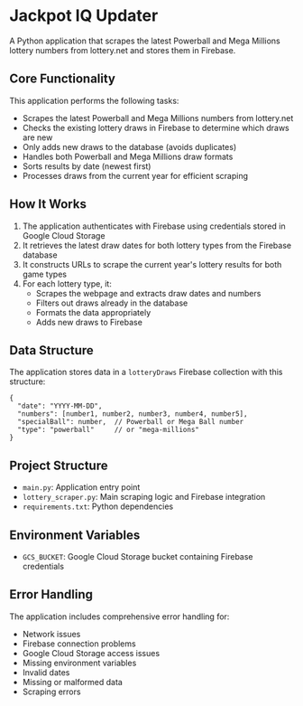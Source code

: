 # Jackpot IQ Updater

A Python application that scrapes the latest Powerball and Mega Millions lottery numbers from lottery.net and stores them in Firebase.

## Core Functionality

This application performs the following tasks:

- Scrapes the latest Powerball and Mega Millions numbers from lottery.net
- Checks the existing lottery draws in Firebase to determine which draws are new
- Only adds new draws to the database (avoids duplicates)
- Handles both Powerball and Mega Millions draw formats
- Sorts results by date (newest first)
- Processes draws from the current year for efficient scraping

## How It Works

1. The application authenticates with Firebase using credentials stored in Google Cloud Storage
2. It retrieves the latest draw dates for both lottery types from the Firebase database
3. It constructs URLs to scrape the current year's lottery results for both game types
4. For each lottery type, it:
   - Scrapes the webpage and extracts draw dates and numbers
   - Filters out draws already in the database
   - Formats the data appropriately
   - Adds new draws to Firebase

## Data Structure

The application stores data in a `lotteryDraws` Firebase collection with this structure:

```
{
  "date": "YYYY-MM-DD",
  "numbers": [number1, number2, number3, number4, number5],
  "specialBall": number,  // Powerball or Mega Ball number
  "type": "powerball"     // or "mega-millions"
}
```

## Project Structure

- `main.py`: Application entry point
- `lottery_scraper.py`: Main scraping logic and Firebase integration
- `requirements.txt`: Python dependencies

## Environment Variables

- `GCS_BUCKET`: Google Cloud Storage bucket containing Firebase credentials

## Error Handling

The application includes comprehensive error handling for:

- Network issues
- Firebase connection problems
- Google Cloud Storage access issues
- Missing environment variables
- Invalid dates
- Missing or malformed data
- Scraping errors
